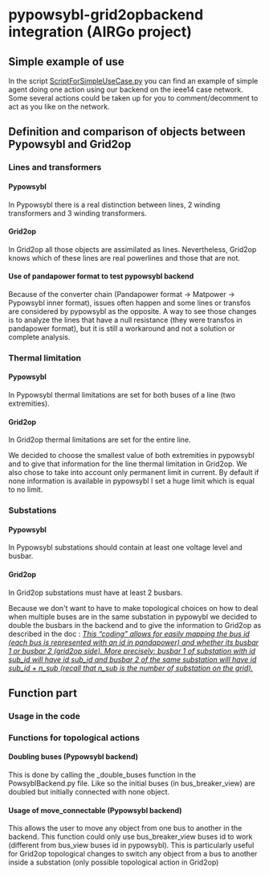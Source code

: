# pypowsybl-grid2opbackend integration (AIRGo project)

## Simple example of use
In the script [ScriptForSimpleUseCase.py](src/ScriptForSimpleUseCase.py) you can find an example of simple agent doing 
one action using our backend on the ieee14 case network. Some several actions could be taken up for you to 
comment/decomment to act as you like on the network.

## Definition and comparison of objects between Pypowsybl and Grid2op

### Lines and transformers

#### Pypowsybl
In Pypowsybl there is a real distinction between lines, 2 winding transformers and 3 winding transformers.

#### Grid2op
In Grid2op all those objects are assimilated as lines. Nevertheless, Grid2op knows which of these lines are real powerlines 
and those that are not.

#### Use of pandapower format to test pypowsybl backend
Because of the converter chain (Pandapower format -> Matpower -> Pypowsybl inner format), issues often happen and some
lines or transfos are considered by pypowsybl as the opposite. A way to see those changes is to analyze the lines
that have a null resistance (they were transfos in pandapower format), but it is still a workaround and not a solution
or complete analysis.


### Thermal limitation

#### Pypowsybl
In Pypowsybl thermal limitations are set for both buses of a line (two extremities).

#### Grid2op
In Grid2op thermal limitations are set for the entire line.

We decided to choose the smallest value of both extremities in pypowsybl and to give that information for the line thermal 
limitation in Grid2op. We also chose to take into account only permanent limit in current. By default if none information
is available in pypowsybl I set a huge limit which is equal to no limit.

### Substations

#### Pypowsybl
In Pypowsybl substations should contain at least one voltage level and busbar.

#### Grid2op
In Grid2op substations must have at least 2 busbars.

Because we don't want to have to make topological choices on how to deal when multiple buses are in the same substation 
in pypowybl we decided to double the busbars in the backend and to give the information to Grid2op as described in the doc :
[*This “coding” allows for easily mapping the bus id (each bus is represented with an id in pandapower) and whether its busbar 1 or busbar 2 (grid2op side). More precisely: busbar 1 of substation with id sub_id will have id sub_id and busbar 2 of the same substation will have id sub_id + n_sub (recall that n_sub is the number of substation on the grid).*](https://grid2op.readthedocs.io/en/latest/createbackend.html#:~:text=This%20%E2%80%9Ccoding%E2%80%9D%20allows,on%20the%20grid)

## Function part

### Usage in the code

### Functions for topological actions

#### Doubling buses (Pypowsybl backend)
This is done by calling the _double_buses function in the PowsyblBackend.py file. Like so the initial buses (in bus_breaker_view) are doubled but initially connected with none object. 

#### Usage of move_connectable (Pypowsybl backend)
This allows the user to move any object from one bus to another in the backend. This function could only use bus_breaker_view
buses id to work (different from bus_view buses id in pypowsybl). This is particularly useful for Grid2op topological 
changes to switch any object from a bus to another inside a substation (only possible topological action in Grid2op)